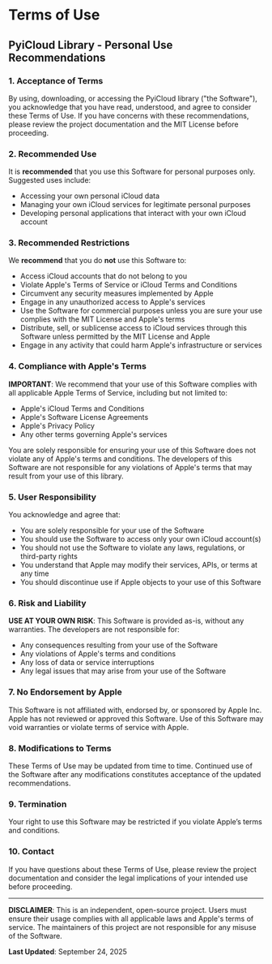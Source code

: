 # Terms of Use

## PyiCloud Library - Personal Use Recommendations

### 1. Acceptance of Terms

By using, downloading, or accessing the PyiCloud library ("the Software"), you acknowledge that you have read, understood, and agree to consider these Terms of Use. If you have concerns with these recommendations, please review the project documentation and the MIT License before proceeding.

### 2. Recommended Use

It is **recommended** that you use this Software for personal purposes only. Suggested uses include:
- Accessing your own personal iCloud data
- Managing your own iCloud services for legitimate personal purposes
- Developing personal applications that interact with your own iCloud account

### 3. Recommended Restrictions

We **recommend** that you do **not** use this Software to:
- Access iCloud accounts that do not belong to you
- Violate Apple's Terms of Service or iCloud Terms and Conditions
- Circumvent any security measures implemented by Apple
- Engage in any unauthorized access to Apple's services
- Use the Software for commercial purposes unless you are sure your use complies with the MIT License and Apple's terms
- Distribute, sell, or sublicense access to iCloud services through this Software unless permitted by the MIT License and Apple
- Engage in any activity that could harm Apple's infrastructure or services

### 4. Compliance with Apple's Terms

**IMPORTANT**: We recommend that your use of this Software complies with all applicable Apple Terms of Service, including but not limited to:
- Apple's iCloud Terms and Conditions
- Apple's Software License Agreements
- Apple's Privacy Policy
- Any other terms governing Apple's services

You are solely responsible for ensuring your use of this Software does not violate any of Apple's terms and conditions. The developers of this Software are not responsible for any violations of Apple's terms that may result from your use of this library.

### 5. User Responsibility

You acknowledge and agree that:
- You are solely responsible for your use of the Software
- You should use the Software to access only your own iCloud account(s)
- You should not use the Software to violate any laws, regulations, or third-party rights
- You understand that Apple may modify their services, APIs, or terms at any time
- You should discontinue use if Apple objects to your use of this Software

### 6. Risk and Liability

**USE AT YOUR OWN RISK**: This Software is provided as-is, without any warranties. The developers are not responsible for:
- Any consequences resulting from your use of the Software
- Any violations of Apple's terms and conditions
- Any loss of data or service interruptions
- Any legal issues that may arise from your use of the Software

### 7. No Endorsement by Apple

This Software is not affiliated with, endorsed by, or sponsored by Apple Inc. Apple has not reviewed or approved this Software. Use of this Software may void warranties or violate terms of service with Apple.

### 8. Modifications to Terms

These Terms of Use may be updated from time to time. Continued use of the Software after any modifications constitutes acceptance of the updated recommendations.

### 9. Termination

Your right to use this Software may be restricted if you violate Apple’s terms and conditions.

### 10. Contact

If you have questions about these Terms of Use, please review the project documentation and consider the legal implications of your intended use before proceeding.

---

**DISCLAIMER**: This is an independent, open-source project. Users must ensure their usage complies with all applicable laws and Apple's terms of service. The maintainers of this project are not responsible for any misuse of the Software.

**Last Updated**: September 24, 2025
